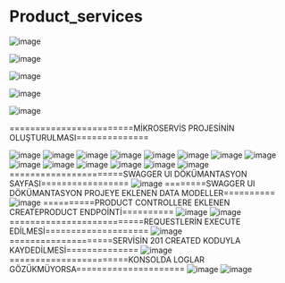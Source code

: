# Product_services

![image](https://github.com/melek227/Product_services/assets/62296109/d9734345-c0e3-48d5-9db5-f705f3fd9ad2)

![image](https://github.com/melek227/Product_services/assets/62296109/e6dc8e0e-13a6-4eb5-9b50-39b5422ace55)

![image](https://github.com/melek227/Product_services/assets/62296109/3184824d-7cab-4b75-88a8-222a314c62ed)

![image](https://github.com/melek227/Product_services/assets/62296109/d2af325c-e89e-4245-b780-4b95f91a9670)

![image](https://github.com/melek227/Product_services/assets/62296109/a626f316-dd63-4909-9b90-6e0b0fee63b3)

========================MİKROSERVİS PROJESİNİN OLUŞTURULMASI==============

![image](https://github.com/melek227/Product_services/assets/62296109/332d1eff-eb00-431d-9945-f1cbb97c0a0d)
![image](https://github.com/melek227/Product_services/assets/62296109/2f213241-34c0-4155-924c-c803f228c34b)
![image](https://github.com/melek227/Product_services/assets/62296109/3ee1af55-43f9-42e2-940e-d0b0b00b9dda)
![image](https://github.com/melek227/Product_services/assets/62296109/776e59de-e407-4055-951e-7d52fe58e8b8)
![image](https://github.com/melek227/Product_services/assets/62296109/fb2cc953-bd99-4e4a-8334-05d13228dbfb)
![image](https://github.com/melek227/Product_services/assets/62296109/8f2984a0-aad3-48a5-b71a-8bcdbee9b596)
![image](https://github.com/melek227/Product_services/assets/62296109/0d660d4d-702d-4ec0-bca6-07e177f1f2fd)
![image](https://github.com/melek227/Product_services/assets/62296109/2f64dbb0-12b1-4ebb-93cf-219b1aa003a0)
![image](https://github.com/melek227/Product_services/assets/62296109/becc2aaa-f9f2-40a6-abb9-eeee35fa7ff2)
![image](https://github.com/melek227/Product_services/assets/62296109/6667e712-42ce-43d7-834a-1c5e960844e2)
![image](https://github.com/melek227/Product_services/assets/62296109/7ccddc63-683e-4142-9126-6d606905c88e)
![image](https://github.com/melek227/Product_services/assets/62296109/d557d8f4-6e1c-42e9-bec4-ffce90d66912)
![image](https://github.com/melek227/Product_services/assets/62296109/b982c7fd-7678-43e3-9441-16c5034cf60f)
![image](https://github.com/melek227/Product_services/assets/62296109/a9130e73-2aaf-4504-968a-818de3ffd341)
======================SWAGGER UI DÖKÜMANTASYON SAYFASI=================
![image](https://github.com/melek227/Product_services/assets/62296109/a057d674-377b-461e-bdb9-d1141feaf057)
========SWAGGER UI DÖKÜMANTASYON PROJEYE EKLENEN DATA MODELLER==========
![image](https://github.com/melek227/Product_services/assets/62296109/fbbd21f3-4269-465a-9583-8d5a47980f8e)
==========PRODUCT CONTROLLERE EKLENEN CREATEPRODUCT ENDPOİNTİ==========
![image](https://github.com/melek227/Product_services/assets/62296109/28966885-357e-49d9-92af-6a07db7a6965)
![image](https://github.com/melek227/Product_services/assets/62296109/b2d69a77-4acf-4e50-ab7a-b6f1978bb76d)
==========================REQUESTLERİN EXECUTE EDİLMESİ====================
![image](https://github.com/melek227/Product_services/assets/62296109/e25513bf-672e-4635-ba26-cba10697a515)
====================SERVİSİN 201 CREATED KODUYLA KAYDEDİLMESİ==============
![image](https://github.com/melek227/Product_services/assets/62296109/f356536b-373e-42db-8905-1465c9e64be5)
=======================KONSOLDA LOGLAR GÖZÜKMÜYORSA=====================
![image](https://github.com/melek227/Product_services/assets/62296109/33eb7247-6a73-4d41-b67b-648f8b89df2a)
![image](https://github.com/melek227/Product_services/assets/62296109/111ed588-2d37-4c99-9b0f-037df00867e2)




































